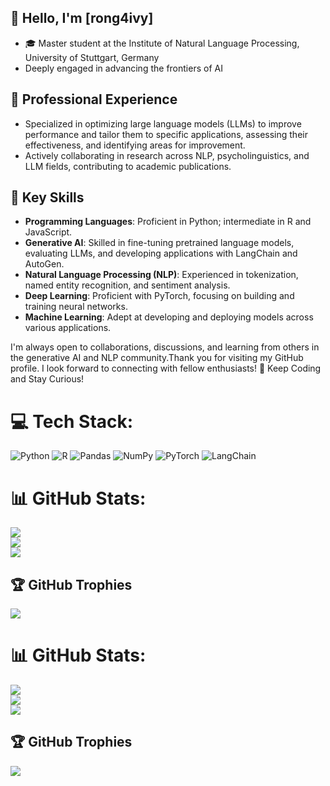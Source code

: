 ## 👋 Hello, I'm [rong4ivy]

- 🎓 Master student at the Institute of Natural Language Processing, University of Stuttgart, Germany
-  Deeply engaged in advancing the frontiers of AI

## 💼 Professional Experience

- Specialized in optimizing large language models (LLMs) to improve performance and tailor them to specific applications, assessing their effectiveness, and identifying areas for improvement.
- Actively collaborating in research across NLP, psycholinguistics, and LLM fields, contributing to academic publications.
## 🚀 Key Skills

- **Programming Languages**: Proficient in Python; intermediate in R and JavaScript.
- **Generative AI**: Skilled in fine-tuning pretrained language models, evaluating LLMs, and developing applications with LangChain and AutoGen.
- **Natural Language Processing (NLP)**: Experienced in tokenization, named entity recognition, and sentiment analysis.
- **Deep Learning**: Proficient with PyTorch, focusing on building and training neural networks.
- **Machine Learning**: Adept at developing and deploying models across various applications.

  
I'm always open to collaborations, discussions, and learning from others in the generative AI and NLP community.Thank you for visiting my GitHub profile. I look forward to connecting with fellow enthusiasts!
🎉 Keep Coding and Stay Curious!

# 💻 Tech Stack:
![Python](https://img.shields.io/badge/python-3670A0?style=for-the-badge&logo=python&logoColor=ffdd54)
![R](https://img.shields.io/badge/r-%23276DC3.svg?style=for-the-badge&logo=r&logoColor=white)
![Pandas](https://img.shields.io/badge/pandas-%23150458.svg?style=for-the-badge&logo=pandas&logoColor=white)
![NumPy](https://img.shields.io/badge/NumPy-%23013243.svg?style=for-the-badge&logo=numpy&logoColor=white)
![PyTorch](https://img.shields.io/badge/PyTorch-%23EE4C2C.svg?style=for-the-badge&logo=PyTorch&logoColor=white)
![LangChain](https://img.shields.io/badge/LangChain-%234285F4.svg?style=for-the-badge&logoColor=white)

# 📊 GitHub Stats:
![](https://github-readme-stats.vercel.app/api?username=rong4ivy&theme=great-gatsby&hide_border=false&include_all_commits=true&count_private=false)<br/>
![](https://github-readme-streak-stats.herokuapp.com/?user=rong4ivy&theme=great-gatsby&hide_border=false)<br/>
![](https://github-readme-stats.vercel.app/api/top-langs/?username=rong4ivy&theme=great-gatsby&hide_border=false&include_all_commits=true&count_private=false&layout=compact)

## 🏆 GitHub Trophies
![](https://github-profile-trophy.vercel.app/?username=rong4ivy&theme=monokai&no-frame=false&no-bg=true&margin-w=4)

# 📊 GitHub Stats:
![](https://github-readme-stats.vercel.app/api?username=rong4ivy&theme=great-gatsby&hide_border=false&include_all_commits=true&count_private=false)<br/>
![](https://github-readme-streak-stats.herokuapp.com/?user=rong4ivy&theme=great-gatsby&hide_border=false)<br/>
![](https://github-readme-stats.vercel.app/api/top-langs/?username=rong4ivy&theme=great-gatsby&hide_border=false&include_all_commits=true&count_private=false&layout=compact)

## 🏆 GitHub Trophies
![](https://github-profile-trophy.vercel.app/?username=rong4ivy&theme=monokai&no-frame=false&no-bg=true&margin-w=4)

